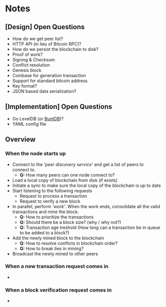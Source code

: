 # Notes

## [Design] Open Questions

- How do we get peer list?
- HTTP API (in lieu of Bitcoin RPC)?
- How do we persist the blockchain to disk?
- Proof of work?
- Signing & Checksum
- Conflict resolution
- Genesis block
- Coinbase for generation transaction
- Support for standard bitcoin address
- Key format?
- JSON based data serialization?

## [Implementation] Open Questions

- Go LevelDB (or [BuntDB](https://github.com/tidwall/buntdb))?
- YAML config file

## Overview

### When the node starts up

- Connect to the _'peer discovery service'_ and get a list of peers to connect to.
    - __Q:__ How many peers can one node connect to?
- Load a local copy of blockchain from disk (if exists)
- Initiate a sync to make sure the local copy of the blockchain is up to date
- Start listening to the following requests
    - Request to process a transaction
    - Request to verify a new block
- In parallel, perform _'work'_. When the work ends, consolidate all the valid transactions and mine the block.
    - __Q:__ How to prioritize the transactions
    - __Q:__ Should there be a block size? (why / why not?)
    - __Q:__ Transaction age treshold (How long can a transaction be in queue to be added to a block?)
- Add the newly mined block to the blockchain
    - __Q:__ How to resolve conflicts in blockchain order?
    - __Q:__ How to break ties in mining?
- Broadcast the newly mined to other peers

### When a new transaction request comes in

-

### When a block verification request comes in

-